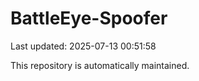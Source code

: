 # BattleEye-Spoofer

Last updated: 2025-07-13 00:51:58

This repository is automatically maintained.
